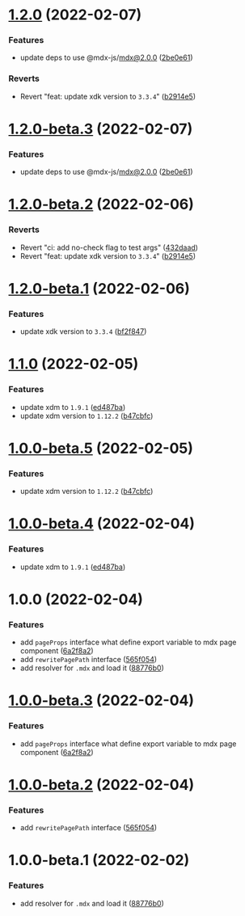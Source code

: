 # [1.2.0](https://github.com/TomokiMiyauci/aleph-plugin-mdx/compare/v1.1.0...v1.2.0) (2022-02-07)


### Features

* update deps to use @mdx-js/mdx@2.0.0 ([2be0e61](https://github.com/TomokiMiyauci/aleph-plugin-mdx/commit/2be0e613df39ec446f9e63a3889ca788be912192))


### Reverts

* Revert "feat: update xdk version to `3.3.4`" ([b2914e5](https://github.com/TomokiMiyauci/aleph-plugin-mdx/commit/b2914e58729a9acd8c4d70c00109fd28758bdd1a))

# [1.2.0-beta.3](https://github.com/TomokiMiyauci/aleph-plugin-mdx/compare/v1.2.0-beta.2...v1.2.0-beta.3) (2022-02-07)


### Features

* update deps to use @mdx-js/mdx@2.0.0 ([2be0e61](https://github.com/TomokiMiyauci/aleph-plugin-mdx/commit/2be0e613df39ec446f9e63a3889ca788be912192))

# [1.2.0-beta.2](https://github.com/TomokiMiyauci/aleph-plugin-mdx/compare/v1.2.0-beta.1...v1.2.0-beta.2) (2022-02-06)


### Reverts

* Revert "ci: add no-check flag to test args" ([432daad](https://github.com/TomokiMiyauci/aleph-plugin-mdx/commit/432daadebeae7c720a92a1fcac3b7d1854f82e4a))
* Revert "feat: update xdk version to `3.3.4`" ([b2914e5](https://github.com/TomokiMiyauci/aleph-plugin-mdx/commit/b2914e58729a9acd8c4d70c00109fd28758bdd1a))

# [1.2.0-beta.1](https://github.com/TomokiMiyauci/aleph-plugin-mdx/compare/v1.1.0...v1.2.0-beta.1) (2022-02-06)


### Features

* update xdk version to `3.3.4` ([bf2f847](https://github.com/TomokiMiyauci/aleph-plugin-mdx/commit/bf2f847d7b35a176cd6ebe6e9510c36128bc61ed))

# [1.1.0](https://github.com/TomokiMiyauci/aleph-plugin-mdx/compare/v1.0.0...v1.1.0) (2022-02-05)


### Features

* update xdm to `1.9.1` ([ed487ba](https://github.com/TomokiMiyauci/aleph-plugin-mdx/commit/ed487ba2effebf8390f8f877476af5dfee3939fc))
* update xdm version to `1.12.2` ([b47cbfc](https://github.com/TomokiMiyauci/aleph-plugin-mdx/commit/b47cbfce655d8d7480c9ec64cb4cb373a370d1ae))

# [1.0.0-beta.5](https://github.com/TomokiMiyauci/aleph-plugin-mdx/compare/v1.0.0-beta.4...v1.0.0-beta.5) (2022-02-05)


### Features

* update xdm version to `1.12.2` ([b47cbfc](https://github.com/TomokiMiyauci/aleph-plugin-mdx/commit/b47cbfce655d8d7480c9ec64cb4cb373a370d1ae))

# [1.0.0-beta.4](https://github.com/TomokiMiyauci/aleph-plugin-mdx/compare/v1.0.0-beta.3...v1.0.0-beta.4) (2022-02-04)


### Features

* update xdm to `1.9.1` ([ed487ba](https://github.com/TomokiMiyauci/aleph-plugin-mdx/commit/ed487ba2effebf8390f8f877476af5dfee3939fc))


# 1.0.0 (2022-02-04)

### Features

* add `pageProps` interface what define export variable to mdx page component ([6a2f8a2](https://github.com/TomokiMiyauci/aleph-plugin-mdx/commit/6a2f8a282aa60bc8405e90b23e1fbc7c97a0b8ea))
* add `rewritePagePath` interface ([565f054](https://github.com/TomokiMiyauci/aleph-plugin-mdx/commit/565f0542d86fec0a3dd464b04620bb4ce04c1405))
* add resolver for `.mdx` and load it ([88776b0](https://github.com/TomokiMiyauci/aleph-plugin-mdx/commit/88776b0db8f4565785276e2a573b6dfab5a0314b))

# [1.0.0-beta.3](https://github.com/TomokiMiyauci/aleph-plugin-mdx/compare/v1.0.0-beta.2...v1.0.0-beta.3) (2022-02-04)


### Features

* add `pageProps` interface what define export variable to mdx page component ([6a2f8a2](https://github.com/TomokiMiyauci/aleph-plugin-mdx/commit/6a2f8a282aa60bc8405e90b23e1fbc7c97a0b8ea))

# [1.0.0-beta.2](https://github.com/TomokiMiyauci/aleph-plugin-mdx/compare/v1.0.0-beta.1...v1.0.0-beta.2) (2022-02-04)


### Features

* add `rewritePagePath` interface ([565f054](https://github.com/TomokiMiyauci/aleph-plugin-mdx/commit/565f0542d86fec0a3dd464b04620bb4ce04c1405))

# 1.0.0-beta.1 (2022-02-02)


### Features

* add resolver for `.mdx` and load it ([88776b0](https://github.com/TomokiMiyauci/aleph-plugin-mdx/commit/88776b0db8f4565785276e2a573b6dfab5a0314b))
